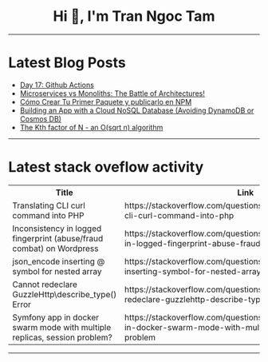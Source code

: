 <h1 align="center">Hi 👋, I'm Tran Ngoc Tam</h1>

---

# Latest Blog Posts 
<!-- BLOG-POST-LIST:START -->
- [Day 17: Github Actions](https://dev.to/code42cate/day-16-github-actions-15bn)
- [Microservices vs Monoliths: The Battle of Architectures!](https://dev.to/norbs/microservices-vs-monoliths-the-battle-of-architectures-2i9)
- [Cómo Crear Tu Primer Paquete y publicarlo en NPM](https://dev.to/lfernand_cs/como-crear-tu-primer-paquete-y-publicarlo-en-npm-5hhm)
- [Building an App with a Cloud NoSQL Database &lpar;Avoiding DynamoDB or Cosmos DB&rpar;](https://dev.to/angelica_romero/building-an-app-with-a-cloud-nosql-database-avoiding-dynamodb-or-cosmos-db-jkf)
- [The Kth factor of N - an O&lpar;sqrt n&rpar; algorithm](https://dev.to/alvbarros/the-kth-factor-of-n-an-osqrt-n-algorithm-4ce0)
<!-- BLOG-POST-LIST:END -->

---

# Latest stack oveflow activity
<table>
  <tr><th>Title</th><th>Link</th></tr>
  <!-- STACKOVERFLOW:START --><tr><td>Translating CLI curl command into PHP</td><td>https://stackoverflow.com/questions/79289578/translating-cli-curl-command-into-php</td></tr><tr><td>Inconsistency in logged fingerprint &lpar;abuse/fraud combat&rpar; on Wordpress</td><td>https://stackoverflow.com/questions/79289364/inconsistency-in-logged-fingerprint-abuse-fraud-combat-on-wordpress</td></tr><tr><td>json_encode inserting @ symbol for nested array</td><td>https://stackoverflow.com/questions/79289357/json-encode-inserting-symbol-for-nested-array</td></tr><tr><td>Cannot redeclare GuzzleHttp\describe_type&lpar;&rpar; Error</td><td>https://stackoverflow.com/questions/79289339/cannot-redeclare-guzzlehttp-describe-type-error</td></tr><tr><td>Symfony app in docker swarm mode with multiple replicas, session problem?</td><td>https://stackoverflow.com/questions/79289336/symfony-app-in-docker-swarm-mode-with-multiple-replicas-session-problem</td></tr><!-- STACKOVERFLOW:END -->
</table>

---


